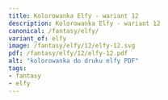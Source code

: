 ```yaml
---
title: Kolorowanka Elfy - wariant 12
description: Kolorowanka Elfy - wariant 12
canonical: /fantasy/elfy/
variant_of: elfy
image: /fantasy/elfy/12/elfy-12.svg
pdf: /fantasy/elfy/12/elfy-12.pdf
alt: "kolorowanka do druku elfy PDF"
tags:
- fantasy
- elfy
---
```

